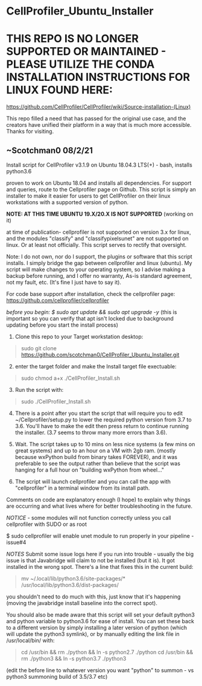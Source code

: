# CellProfiler_Ubuntu_Installer

# THIS REPO IS NO LONGER SUPPORTED OR MAINTAINED - PLEASE UTILIZE THE CONDA INSTALLATION INSTRUCTIONS FOR LINUX FOUND HERE: 
https://github.com/CellProfiler/CellProfiler/wiki/Source-installation-(Linux)

This repo filled a need that has passed for the original use case, and the creators have unified their platform in a way that is much more accessible. Thanks for visiting. 

~Scotchman0 08/2/21
---------------------------------------------------------------------------------------------------
Install script for CellProfiler v3.1.9 on Ubuntu 18.04.3 LTS(+) - bash, installs python3.6

proven to work on Ubuntu 18.04 and installs all dependencies. For support and queries, route to the Cellprofiler page on Github. This script is simply an installer to make it easier for users to get CellProfiler on their linux workstations with a supported version of python.


**NOTE: AT THIS TIME UBUNTU 19.X/20.X IS NOT SUPPORTED** (working on it)

at time of publication- cellprofiler is not supported on version 3.x for linux, and the modules "classify" and "classifypixelsunet" are not supported on linux. Or at least not officially. This script serves to rectify that oversight.

Note: I do not own, nor do I support, the plugins or software that this script installs. I simply bridge the gap between cellprofiler and linux (ubuntu). My script will make changes to your operating system, so I advise making a backup before running, and I offer no warranty, As-is standard agreement, not my fault, etc. (It's fine I just have to say it).

For code base support after installation, check the cellprofiler page: https://github.com/cellprofiler/cellprofiler


*before you begin: $ sudo apt update && sudo apt upgrade -y*
(this is important so you can verify that apt isn't locked due to background updating before you start the install process)

1. Clone this repo to your Target workstation desktop: 
> sudo git clone https://github.com/scotchman0/CellProfiler_Ubuntu_Installer.git

2. enter the target folder and make the Install target file exectuable: 
> sudo chmod a+x ./CellProfiler_Install.sh

3. Run the script with:
> sudo ./CellProfiler_Install.sh

4. There is a point after you start the script that will require you to edit ~/Cellprofiler/setup.py to lower the required python version from 3.7 to 3.6. You'll have to make the edit then press return to continue running the installer.  (3.7 seems to throw many more errors than 3.6). 

5. Wait. The script takes up to 10 mins on less nice systems (a few mins on great systems) and up to an hour on a VM with 2gb ram. (mostly because wxPython build from binary takes FOREVER), and it was preferable to see the output rather than believe that the script was hanging for a full hour on "building wxPython from wheel..."

6. The script will launch cellprofiler and you can call the app with "cellprofiler" in a terminal window from its install path. 

Comments on code are explanatory enough (I hope) to explain why things are occurring and what lives where for better troubleshooting in the future. 


*NOTICE* - some modules will not function correctly unless you call cellprofiler with SUDO or as root

$ sudo cellprofiler will enable unet module to run properly in your pipeline - issue#4



*NOTES*
Submit some issue logs here if you run into trouble - usually the big issue is that Javabridge will claim to not be installed (but it is). It got installed in the wrong spot. There's a line that fixes this in the current build: 

> mv ~/.local/lib/python3.6/site-packages/* /usr/local/lib/python3.6/dist-packages/

you shouldn't need to do much with this, just know that it's happening (moving the javabridge install baseline into the correct spot). 

You should also be made aware that this script will set your default python3 and python variable to python3.6 for ease of install. You can set these back to a different version by simply installing a later version of python (which will update the python3 symlink), or by manually editing the link file in /usr/local/bin/ with: 

>   cd /usr/bin && rm ./python && ln -s python2.7 ./python
>   cd /usr/bin && rm ./python3 && ln -s python3.7 ./python3

(edit the before line to whatever version you want "python" to summon - vs python3 summoning build of 3.5/3.7 etc)
